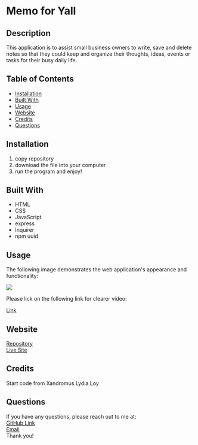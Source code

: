 # Memo for Yall

## Description
This application is to assist small business owners to write, save and delete notes so that they could keep and organize their thoughts, ideas, events or tasks for their busy daily life.


## Table of Contents
* [Installation](#installation)
* [Built With](#builtwith)
* [Usage](#usage)
* [Website](#website)
* [Credits](#credits)
* [Questions](#questions)

## Installation 
  1. copy repository
  2. download the file into your computer
  3. run the program and enjoy!

## Built With
* HTML
* CSS
* JavaScript
* express
* Inquirer
* npm uuid

  
## Usage 
The following image demonstrates the web application's appearance and functionality:
<p><img src="./public/assets/Memo-for-Yall.gif"/></p>
Please lick on the following link for clearer video:
<p><a href="https://watch.screencastify.com/v/TpKxhN8c6zK1JIz556NQ">Link</a></p>

## Website
[Repository](https://github.com/flowingcityloy/Memo-for-Yall)<br>
[Live Site](https://memo-for-yall.herokuapp.com/)

## Credits

Start code from Xandromus
Lydia Loy
    
## Questions
  
  If you have any questions, please reach out to me at:<br>
  <a href="https://github.com/flowingcityloy">GitHub Link</a><br>
  <a href="mailto:lydia_art@yahoo.com">Email</a><br>
  Thank you!
    

